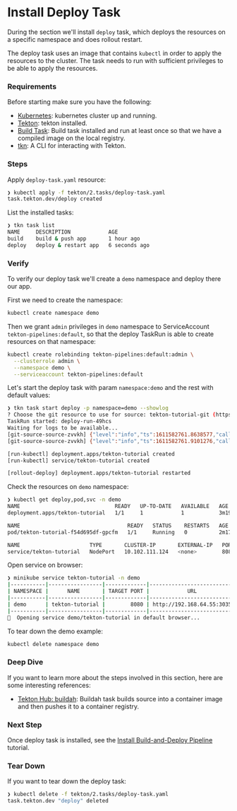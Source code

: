 # Install Deploy Task

During the section we'll install `deploy` task, which deploys the resources on a specific namespace and does rollout restart.

The deploy task uses an image that contains `kubectl` in order to apply the resources to the cluster. The task needs to run with sufficient privileges to be able to apply the resources.

### Requirements

Before starting make sure you have the following:

* [Kubernetes](1.install-kubernetes.md): kubernetes cluster up and running.
* [Tekton](2.install-tekton.md): tekton installed.
* [Build Task](3.build-task.md): Build task installed and run at least once so that we have a compiled image on the local registry.
* [tkn](https://github.com/tektoncd/cli): A CLI for interacting with Tekton.

### Steps

Apply `deploy-task.yaml` resource:

```sh
❯ kubectl apply -f tekton/2.tasks/deploy-task.yaml
task.tekton.dev/deploy created
```

List the installed tasks:

```sh
❯ tkn task list
NAME     DESCRIPTION            AGE
build    build & push app       1 hour ago
deploy   deploy & restart app   6 seconds ago
```

### Verify

To verify our deploy task we'll create a `demo` namespace and deploy there our app.

First we need to create the namespace:

```sh
kubectl create namespace demo
```

Then we grant `admin` privileges in `demo` namespace to ServiceAccount `tekton-pipelines:default`, so that the deploy TaskRun is able to create resources on that namespace:

```sh
kubectl create rolebinding tekton-pipelines:default:admin \
  --clusterrole admin \
  --namespace demo \
  --serviceaccount tekton-pipelines:default
```

Let's start the deploy task with param `namespace:demo` and the rest with default values:

```sh
❯ tkn task start deploy -p namespace=demo --showlog
? Choose the git resource to use for source: tekton-tutorial-git (https://github.com/harbur/tekton-tutorial#main)
TaskRun started: deploy-run-49hcs
Waiting for logs to be available...
[git-source-source-zvvkh] {"level":"info","ts":1611582761.8638577,"caller":"git/git.go:165","msg":"Successfully cloned https://github.com/harbur/tekton-tutorial @ 869979df85d6cacfb5ff6ef29cb3fdd1148c00f3 (grafted, HEAD, origin/main) in path /workspace/source"}
[git-source-source-zvvkh] {"level":"info","ts":1611582761.9101276,"caller":"git/git.go:203","msg":"Successfully initialized and updated submodules in path /workspace/source"}

[run-kubectl] deployment.apps/tekton-tutorial created
[run-kubectl] service/tekton-tutorial created

[rollout-deploy] deployment.apps/tekton-tutorial restarted
```

Check the resources on `demo` namespace:

```sh
❯ kubectl get deploy,pod,svc -n demo
NAME                              READY   UP-TO-DATE   AVAILABLE   AGE
deployment.apps/tekton-tutorial   1/1     1            1           3m19s

NAME                                  READY   STATUS    RESTARTS   AGE
pod/tekton-tutorial-f54d695df-gpcfm   1/1     Running   0          2m17s

NAME                      TYPE       CLUSTER-IP       EXTERNAL-IP   PORT(S)          AGE
service/tekton-tutorial   NodePort   10.102.111.124   <none>        8080:31616/TCP   3m19s
```

Open service on browser:

```sh
❯ minikube service tekton-tutorial -n demo
|-----------|-----------------|-------------|----------------------------|
| NAMESPACE |      NAME       | TARGET PORT |            URL             |
|-----------|-----------------|-------------|----------------------------|
| demo      | tekton-tutorial |        8080 | http://192.168.64.55:30357 |
|-----------|-----------------|-------------|----------------------------|
🎉  Opening service demo/tekton-tutorial in default browser...
```

To tear down the demo example:

```sh
kubectl delete namespace demo
```

### Deep Dive

If you want to learn more about the steps involved in this section, here are some interesting references:

* [Tekton Hub: buildah](https://hub-preview.tekton.dev/detail/13): Buildah task builds source into a container image and then pushes it to a container registry.

### Next Step

Once deploy task is installed, see the [Install Build-and-Deploy Pipeline](5.install-build-and-deploy-pipeline.md) tutorial.

### Tear Down

If you want to tear down the deploy task:

```sh
❯ kubectl delete -f tekton/2.tasks/deploy-task.yaml
task.tekton.dev "deploy" deleted
```

